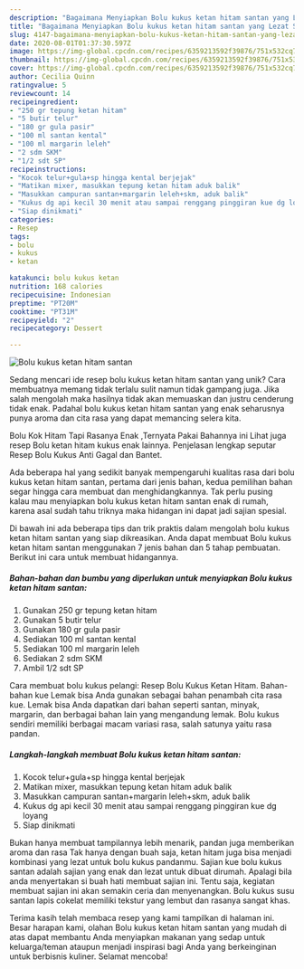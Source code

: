 ```yaml
---
description: "Bagaimana Menyiapkan Bolu kukus ketan hitam santan yang Lezat Sekali"
title: "Bagaimana Menyiapkan Bolu kukus ketan hitam santan yang Lezat Sekali"
slug: 4147-bagaimana-menyiapkan-bolu-kukus-ketan-hitam-santan-yang-lezat-sekali
date: 2020-08-01T01:37:30.597Z
image: https://img-global.cpcdn.com/recipes/6359213592f39876/751x532cq70/bolu-kukus-ketan-hitam-santan-foto-resep-utama.jpg
thumbnail: https://img-global.cpcdn.com/recipes/6359213592f39876/751x532cq70/bolu-kukus-ketan-hitam-santan-foto-resep-utama.jpg
cover: https://img-global.cpcdn.com/recipes/6359213592f39876/751x532cq70/bolu-kukus-ketan-hitam-santan-foto-resep-utama.jpg
author: Cecilia Quinn
ratingvalue: 5
reviewcount: 14
recipeingredient:
- "250 gr tepung ketan hitam"
- "5 butir telur"
- "180 gr gula pasir"
- "100 ml santan kental"
- "100 ml margarin leleh"
- "2 sdm SKM"
- "1/2 sdt SP"
recipeinstructions:
- "Kocok telur+gula+sp hingga kental berjejak"
- "Matikan mixer, masukkan tepung ketan hitam aduk balik"
- "Masukkan campuran santan+margarin leleh+skm, aduk balik"
- "Kukus dg api kecil 30 menit atau sampai renggang pinggiran kue dg loyang"
- "Siap dinikmati"
categories:
- Resep
tags:
- bolu
- kukus
- ketan

katakunci: bolu kukus ketan 
nutrition: 168 calories
recipecuisine: Indonesian
preptime: "PT20M"
cooktime: "PT31M"
recipeyield: "2"
recipecategory: Dessert

---
```



![Bolu kukus ketan hitam santan](https://img-global.cpcdn.com/recipes/6359213592f39876/751x532cq70/bolu-kukus-ketan-hitam-santan-foto-resep-utama.jpg)

Sedang mencari ide resep bolu kukus ketan hitam santan yang unik? Cara membuatnya memang tidak terlalu sulit namun tidak gampang juga. Jika salah mengolah maka hasilnya tidak akan memuaskan dan justru cenderung tidak enak. Padahal bolu kukus ketan hitam santan yang enak seharusnya punya aroma dan cita rasa yang dapat memancing selera kita.

Bolu Kok Hitam Tapi Rasanya Enak ,Ternyata Pakai Bahannya ini Lihat juga resep Bolu ketan hitam kukus enak lainnya. Penjelasan lengkap seputar Resep Bolu Kukus Anti Gagal dan Bantet.

Ada beberapa hal yang sedikit banyak mempengaruhi kualitas rasa dari bolu kukus ketan hitam santan, pertama dari jenis bahan, kedua pemilihan bahan segar hingga cara membuat dan menghidangkannya. Tak perlu pusing kalau mau menyiapkan bolu kukus ketan hitam santan enak di rumah, karena asal sudah tahu triknya maka hidangan ini dapat jadi sajian spesial.


Di bawah ini ada beberapa tips dan trik praktis dalam mengolah bolu kukus ketan hitam santan yang siap dikreasikan. Anda dapat membuat Bolu kukus ketan hitam santan menggunakan 7 jenis bahan dan 5 tahap pembuatan. Berikut ini cara untuk membuat hidangannya.

<!--inarticleads1-->

##### Bahan-bahan dan bumbu yang diperlukan untuk menyiapkan Bolu kukus ketan hitam santan:

1. Gunakan 250 gr tepung ketan hitam
1. Gunakan 5 butir telur
1. Gunakan 180 gr gula pasir
1. Sediakan 100 ml santan kental
1. Sediakan 100 ml margarin leleh
1. Sediakan 2 sdm SKM
1. Ambil 1/2 sdt SP


Cara membuat bolu kukus pelangi: Resep Bolu Kukus Ketan Hitam. Bahan-bahan kue Lemak bisa Anda gunakan sebagai bahan penambah cita rasa kue. Lemak bisa Anda dapatkan dari bahan seperti santan, minyak, margarin, dan berbagai bahan lain yang mengandung lemak. Bolu kukus sendiri memiliki berbagai macam variasi rasa, salah satunya yaitu rasa pandan. 

<!--inarticleads2-->

##### Langkah-langkah membuat Bolu kukus ketan hitam santan:

1. Kocok telur+gula+sp hingga kental berjejak
1. Matikan mixer, masukkan tepung ketan hitam aduk balik
1. Masukkan campuran santan+margarin leleh+skm, aduk balik
1. Kukus dg api kecil 30 menit atau sampai renggang pinggiran kue dg loyang
1. Siap dinikmati


Bukan hanya membuat tampilannya lebih menarik, pandan juga memberikan aroma dan rasa Tak hanya dengan buah saja, ketan hitam juga bisa menjadi kombinasi yang lezat untuk bolu kukus pandanmu. Sajian kue bolu kukus santan adalah sajian yang enak dan lezat untuk dibuat dirumah. Apalagi bila anda menyertakan si buah hati membuat sajian ini. Tentu saja, kegiatan membuat sajian ini akan semakin ceria dan menyenangkan. Bolu kukus susu santan lapis cokelat memiliki tekstur yang lembut dan rasanya sangat khas. 

Terima kasih telah membaca resep yang kami tampilkan di halaman ini. Besar harapan kami, olahan Bolu kukus ketan hitam santan yang mudah di atas dapat membantu Anda menyiapkan makanan yang sedap untuk keluarga/teman ataupun menjadi inspirasi bagi Anda yang berkeinginan untuk berbisnis kuliner. Selamat mencoba!
